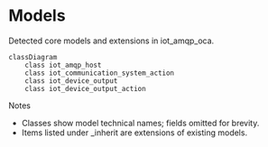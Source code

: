 # Models

Detected core models and extensions in iot_amqp_oca.

```mermaid
classDiagram
    class iot_amqp_host
    class iot_communication_system_action
    class iot_device_output
    class iot_device_output_action
```

Notes
- Classes show model technical names; fields omitted for brevity.
- Items listed under _inherit are extensions of existing models.
